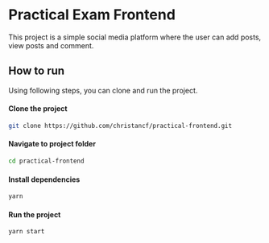 # Practical Exam Frontend

This project is a simple social media platform where the user can add posts, view posts and comment.

## How to run

Using following steps, you can clone and run the project.

#### Clone the project

```bash
git clone https://github.com/christancf/practical-frontend.git
```

#### Navigate to project folder

```bash
cd practical-frontend
```

#### Install dependencies

```bash
yarn
```

#### Run the project

```bash
yarn start
```
